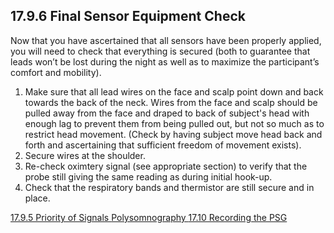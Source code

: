 ## 17.9.6 Final Sensor Equipment Check

Now that you have ascertained that all sensors have been properly applied, you will need to check that everything is secured (both to guarantee that leads won’t be lost during the night as well as to maximize the participant’s comfort and mobility).

1. Make sure that all lead wires on the face and scalp point down and back towards the back of the neck. Wires from the face and scalp should be pulled away from the face and draped to back of subject's head with enough lag to prevent them from being pulled out, but not so much as to restrict head movement. (Check by having subject move head back and forth and ascertaining that sufficient freedom of movement exists).
2. Secure wires at the shoulder.
3. Re-check oximtery signal (see appropriate section) to verify that the probe still giving the same reading as during initial hook-up.
4. Check that the respiratory bands and thermistor are still secure and in place.


<div class="center">
<div class="btn-group">
  <a href=":pages_path:/manuals/polysomnography/17-09-05-signals-priority.md" class="btn btn-default">
    <span class="glyphicon glyphicon-chevron-left"></span>
    17.9.5 Priority of Signals
  </a>

  <a href=":pages_path:/manuals/polysomnography" class="btn btn-default">
    <span class="glyphicon glyphicon-chevron-up"></span>
    Polysomnography
  </a>

  <a href=":pages_path:/manuals/polysomnography/17-10-01-starting-new-study.md" class="btn btn-success">
    17.10 Recording the PSG
    <span class="glyphicon glyphicon-chevron-right"></span>
  </a>
</div>
</div>
